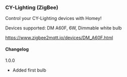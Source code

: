 ### CY-Lighting (ZigBee)

Control your CY-Lighting devices with Homey!

Devices supported:
DM A60F, 6W, Dimmable white bulb

https://www.zigbee2mqtt.io/devices/DM_A60F.html


#### Changelog
1.0.0
- Added first bulb

